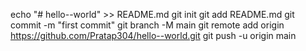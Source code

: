 echo "# hello--world" >> README.md
git init
git add README.md
git commit -m "first commit"
git branch -M main
git remote add origin https://github.com/Pratap304/hello--world.git
git push -u origin main
